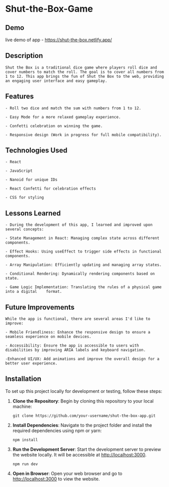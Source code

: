# Shut-the-Box-Game

## Demo
live demo of app - https://shut-the-box.netlify.app/

## Description

    Shut the Box is a traditional dice game where players roll dice and cover numbers to match the roll. The goal is to cover all numbers from 1 to 12. This app brings the fun of Shut the Box to the web, providing an engaging user interface and easy gameplay.

## Features
    - Roll two dice and match the sum with numbers from 1 to 12.

    - Easy Mode for a more relaxed gameplay experience.

    - Confetti celebration on winning the game.

    - Responsive design (Work in progress for full mobile compatibility).
    
## Technologies Used
    - React

    - JavaScript

    - Nanoid for unique IDs

    - React Confetti for celebration effects
    
    - CSS for styling

## Lessons Learned
    - During the development of this app, I learned and improved upon several concepts:

    - State Management in React: Managing complex state across different components.

    - Effect Hooks: Using useEffect to trigger side effects in functional components.

    - Array Manipulation: Efficiently updating and managing array states.

    - Conditional Rendering: Dynamically rendering components based on state.

    - Game Logic Implementation: Translating the rules of a physical game into a digital    format.


## Future Improvements
    While the app is functional, there are several areas I'd like to improve:

    - Mobile Friendliness: Enhance the responsive design to ensure a seamless experience on mobile devices.

    - Accessibility: Ensure the app is accessible to users with disabilities by improving ARIA labels and keyboard navigation.

    -Enhanced UI/UX: Add animations and improve the overall design for a better user experience.


## Installation

To set up this project locally for development or testing, follow these steps:

1. **Clone the Repository**: Begin by cloning this repository to your local machine:

   ```
   git clone https://github.com/your-username/shut-the-box-app.git
   
   ```

2. **Install Dependencies**: Navigate to the project folder and install the required dependencies using npm or yarn:

   ```
   npm install

   ```

3. **Run the Development Server**: Start the development server to preview the website locally. It will be accessible at [http://localhost:3000](http://localhost:3000).

   ```
   npm run dev
   
   ```

4. **Open in Browser**: Open your web browser and go to [http://localhost:3000](http://localhost:3000) to view the website.
